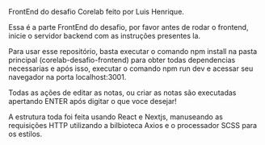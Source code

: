   FrontEnd do desafio Corelab feito por Luis Henrique.

Essa é a parte FrontEnd do desafio, por favor antes de rodar o frontend, inicie o servidor backend com as instruções presentes la.

Para usar esse repositório, basta executar o comando npm install na pasta principal (corelab-desafio-frontend) para obter todas dependencias necessarias e após isso, executar o comando npm run dev e acessar seu navegador na porta localhost:3001.

Todas as ações de editar as notas, ou criar as notas são executadas apertando ENTER após digitar o que voce desejar!

A estrutura toda foi feita usando React e Nextjs, manuseando as requisições HTTP utilizando a bilbioteca Axios e o processador SCSS para os estilos.
